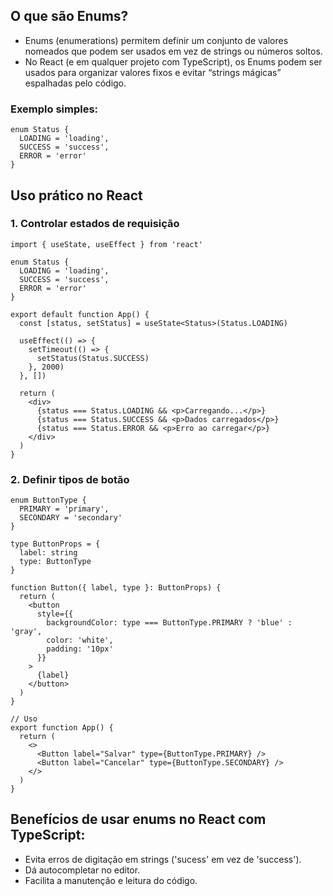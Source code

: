 ## O que são Enums?
- Enums (enumerations) permitem definir um conjunto de valores nomeados que podem ser usados em vez de strings ou números soltos.
- No React (e em qualquer projeto com TypeScript), os Enums podem ser usados para organizar valores fixos e evitar “strings mágicas” espalhadas pelo código.

### Exemplo simples:
```
enum Status {
  LOADING = 'loading',
  SUCCESS = 'success',
  ERROR = 'error'
}
```

## Uso prático no React
### 1. Controlar estados de requisição
```
import { useState, useEffect } from 'react'

enum Status {
  LOADING = 'loading',
  SUCCESS = 'success',
  ERROR = 'error'
}

export default function App() {
  const [status, setStatus] = useState<Status>(Status.LOADING)

  useEffect(() => {
    setTimeout(() => {
      setStatus(Status.SUCCESS)
    }, 2000)
  }, [])

  return (
    <div>
      {status === Status.LOADING && <p>Carregando...</p>}
      {status === Status.SUCCESS && <p>Dados carregados</p>}
      {status === Status.ERROR && <p>Erro ao carregar</p>}
    </div>
  )
}
```

### 2. Definir tipos de botão
```
enum ButtonType {
  PRIMARY = 'primary',
  SECONDARY = 'secondary'
}

type ButtonProps = {
  label: string
  type: ButtonType
}

function Button({ label, type }: ButtonProps) {
  return (
    <button
      style={{
        backgroundColor: type === ButtonType.PRIMARY ? 'blue' : 'gray',
        color: 'white',
        padding: '10px'
      }}
    >
      {label}
    </button>
  )
}
```
```
// Uso
export function App() {
  return (
    <>
      <Button label="Salvar" type={ButtonType.PRIMARY} />
      <Button label="Cancelar" type={ButtonType.SECONDARY} />
    </>
  )
}
```

## Benefícios de usar enums no React com TypeScript:
- Evita erros de digitação em strings ('sucess' em vez de 'success').
- Dá autocompletar no editor.
- Facilita a manutenção e leitura do código.